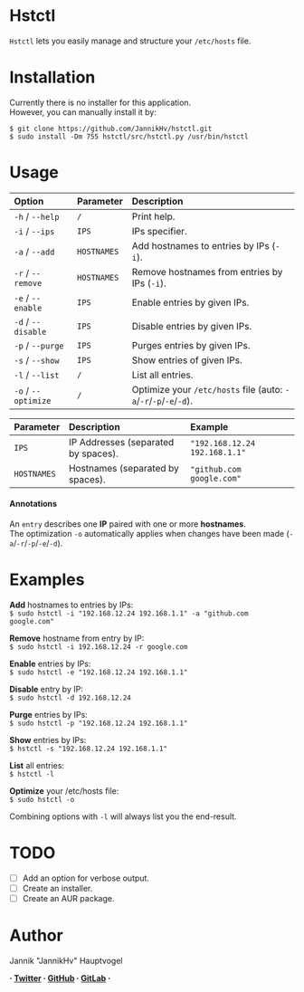 # Hstctl
`Hstctl` lets you easily manage and structure your `/etc/hosts` file.

# Installation
Currently there is no installer for this application.\
However, you can manually install it by:

`$ git clone https://github.com/JannikHv/hstctl.git`\
`$ sudo install -Dm 755 hstctl/src/hstctl.py /usr/bin/hstctl`

# Usage
| Option              | Parameter    | Description                                                       |
|:--------------------|:-------------|:------------------------------------------------------------------|
| `-h` / `--help`     | `/`          | Print help.                                                       |\
| `-i` / `--ips`      | `IPS`        | IPs specifier.                                                    |\
| `-a` / `--add`      | `HOSTNAMES`  | Add hostnames to entries by IPs (`-i`).                           |\
| `-r` / `--remove`   | `HOSTNAMES`  | Remove hostnames from entries by IPs (`-i`).                      |\
| `-e` / `--enable`   | `IPS`        | Enable entries by given IPs.                                      |\
| `-d` / `--disable`  | `IPS`        | Disable entries by given IPs.                                     |\
| `-p` / `--purge`    | `IPS`        | Purges entries by given IPs.                                      |\
| `-s` / `--show`     | `IPS`        | Show entries of given IPs.                                        |\
| `-l` / `--list`     | `/`          | List all entries.                                                 |\
| `-o` / `--optimize` | `/`          | Optimize your `/etc/hosts` file (auto: `-a`/`-r`/`-p`/`-e`/`-d`). |

| Parameter   | Description                         | Example                       |
|:------------|:------------------------------------|:------------------------------|
| `IPS`       | IP Addresses (separated by spaces). | `"192.168.12.24 192.168.1.1"` |
| `HOSTNAMES` | Hostnames (separated by spaces).    | `"github.com google.com"`     |

#### Annotations
An `entry` describes one **IP** paired with one or more **hostnames**.\
The optimization `-o` automatically applies when changes have been made (`-a`/`-r`/`-p`/`-e`/`-d`).

# Examples
**Add** hostnames to entries by IPs:\
`$ sudo hstctl -i "192.168.12.24 192.168.1.1" -a "github.com google.com"`

**Remove** hostname from entry by IP:\
`$ sudo hstctl -i 192.168.12.24 -r google.com`

**Enable** entries by IPs:\
`$ sudo hstctl -e "192.168.12.24 192.168.1.1"`

**Disable** entry by IP:\
`$ sudo hstctl -d 192.168.12.24`

**Purge** entries by IPs:\
`$ sudo hstctl -p "192.168.12.24 192.168.1.1"`

**Show** entries by IPs:\
`$ hstctl -s "192.168.12.24 192.168.1.1"`

**List** all entries:\
`$ hstctl -l`

**Optimize** your /etc/hosts file:\
`$ sudo hstctl -o`

Combining options with `-l` will always list you the end-result.

# TODO
- [ ] Add an option for verbose output.
- [ ] Create an installer.
- [ ] Create an AUR package.

# Author
Jannik "JannikHv" Hauptvogel

**·
[Twitter](https://twitter.com/JannikHv) ·
[GitHub](https://github.com/JannikHv) ·
[GitLab](https://gitlab.com/JannikHv)
·**
